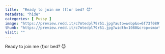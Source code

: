 ```yaml
---
title:  "Ready to join me (f)or bed? 😈"
metadate: "hide"
categories: [ Pussy ]
image: "https://preview.redd.it/c7mtedpl79r51.jpg?auto=webp&s=6f73f089f842764e4ac52fd58ebd927ea9366304"
thumb: "https://preview.redd.it/c7mtedpl79r51.jpg?width=1080&crop=smart&auto=webp&s=4e3da192bcef55f24ed0f8659fd33d04e0fb59c0"
visit: ""
---
```

Ready to join me (f)or bed? 😈
